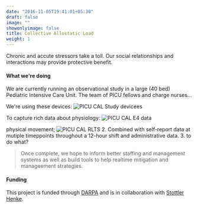 ```yaml
---
date: "2016-11-05T19:41:01+05:30"
draft: false
image: ""
showonlyimage: false
title: Collective Allostatic Load
weight: 1
---
```


Chronic and accute stressors take a toll. Our social relationships and interactions may provide protective benefit. 
<!--more-->
#### What we're doing
We are currently running an observational study in a large (40 bed) Pediatric Intensive Care Unit. The team of PICU fellows and charge nurses...  

We're using these devices:
![PICU CAL Study devicees](/img/portfolio/PICU_CAL_DEVICES.svg)

To capture rich data about physiology:
![PICU CAL E4 data](/img/portfolio/PICU_CAL_E4.svg)

physical movement;
![PICU CAL RLTS](/img/portfolio/PICU_CAL_RTLS.png)
2. Combined with self-report data at mutiple timeppoints throughout a 12-hour shift and administrative data.
3. to do what?


> Once complete, we hope to inform better staffing and management systems as well as build tools to help realtime mitigation and manageement strategies.


#### Funding
This project is funded through [DARPA](https://www.darpa.mil/) and is in collaboration with [Stottler Henke](https://www.stottlerhenke.com/).